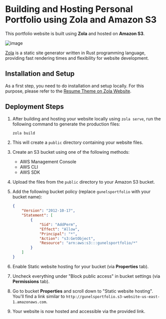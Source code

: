 # Building and Hosting Personal Portfolio using Zola and Amazon S3

This portfolio website is built using <b>Zola</b> and hosted on <b>Amazon S3</b>.

![image](https://github.com/aghakishiyeva/gunel-aghakishiyeva-portfolio/assets/78721466/8a75c96c-110e-4b48-b778-0464fbd2b168)

[Zola](https://www.getzola.org/) is a static site generator written in Rust programming language, providing fast rendering times and flexibility for website development.

## Installation and Setup
As a first step, you need to do installation and setup locally. For this purpose, please refer to the [Resume Theme on Zola Website](https://www.getzola.org/themes/resume/).

## Deployment Steps

1. After building and hosting your website locally using `zola serve`, run the following command to generate the production files:

    ```bash
    zola build
    ```

2. This will create a `public` directory containing your website files.

3. Create an S3 bucket using one of the following methods:
    - AWS Management Console
    - AWS CLI
    - AWS SDK

4. Upload the files from the `public` directory to your Amazon S3 bucket.

5. Add the following bucket policy (replace `gunelsportfolio` with your bucket name):

    ```json
    {
        "Version": "2012-10-17",
        "Statement": [
            {
                "Sid": "AddPerm",
                "Effect": "Allow",
                "Principal": "*",
                "Action": "s3:GetObject",
                "Resource": "arn:aws:s3:::gunelsportfolio/*"
            }
        ]
    }
    ```

6. Enable Static website hosting for your bucket (via <b>Properties</b> tab).
   
7. Uncheck everything under "Block public access" in bucket settings (via <b>Permissions</b> tab).

8. Go to bucket <b>Properties</b> and scroll down to "Static website hosting". You'll find a link similar to `http://gunelsportfolio.s3-website-us-east-1.amazonaws.com`.

9. Your website is now hosted and accessible via the provided link.

